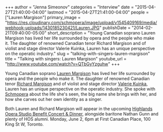 +++
author = "Jenna Simeonov"
categories = "Interview"
date = "2015-04-27T21:40:00-04:00"
lastmod = "2015-04-27T21:41:00-04:00"
people = ["Lauren Margison"]
primary_image = "https://res.cloudinary.com/schmopera/image/upload/v1545409169/media/webhook-uploads/1430185230421/Lauren.JPG"
publishDate = "2014-02-21T09:40:00-05:00"
short_description = "Young Canadian soprano Lauren Margison has lived her life surrounded by opera and the people who make it. The daughter of renowned Canadian tenor Richard Margison and of violist and stage director Valerie Kuinka, Lauren has an unique perspective on the operatic industry."
slug = "talking-with-singers-lauren-margison"
title = "Talking with singers: Lauren Margison"
youtube_url = "http://www.youtube.com/watch?v=QTbGyYzguhw"
+++

Young Canadian soprano [Lauren Margison](https://twitter.com/LaurenMargison) has lived her life surrounded by opera and the people who make it. The daughter of renowned Canadian tenor [Richard Margison](http://www.richardmargison.com/) and of violist and stage director [Valerie Kuinka](http://www.margisonkuinka.com/#about), Lauren has an unique perspective on the operatic industry. She spoke with [Schmopera](http://www.schmopera.com) about the life she's seen, the big name she brings with her, and how she carves out her own identity as a singer.

Both Lauren and Richard Margison will appear in the upcoming [Highlands Opera Studio Benefit Concert & Dinner](https://www.eventbrite.ca/e/highlands-opera-studio-benefit-concert-dinner-featuring-nathan-gunn-tickets-10455722347), alongside baritone Nathan Gunn and plenty of HOS alumni. Monday, June 2, 6pm at First Canadian Place, 100 King St W, Toronto.
